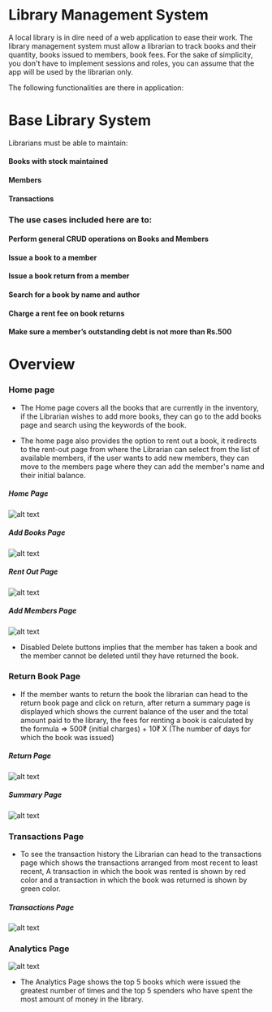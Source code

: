 # Library Management System
 A local library is in dire need of a web application to ease their work. The library management system must allow a librarian to track books and their quantity, books issued to members, book fees.
 For the sake of simplicity, you don't have to implement sessions and roles, you can assume that the app will be used by the librarian only.

The following functionalities are there in  application:

# Base Library System
 Librarians must be able to maintain:<br>
  #### Books with stock maintained<br>
  #### Members<br>
  #### Transactions<br>
 ### The use cases included here are to:<br>

  ####  Perform general CRUD operations on Books and Members<br>
   #### Issue a book to a member<br>
   #### Issue a book return from a member<br>
   #### Search for a book by name and author<br>
   #### Charge a rent fee on book returns<br>
   #### Make sure a member’s outstanding debt is not more than Rs.500<br>


# Overview
### Home page
 * The Home page covers all the books that are currently in the inventory, if the Librarian wishes to add more books, 
they can go to the add books page and search using the keywords of the book. 

* The home page also provides the option to rent out a book, it redirects to the rent-out page from where the Librarian can select from the list of available members, if the user wants to add new members, they can move to the members page where they can add the member's name and their initial balance. 

##### Home Page
 ![alt text](https://github.com/MonuKumar1/LibraryManagementSystem/blob/master/images/Home.png)


##### Add Books Page
 ![alt text](https://github.com/MonuKumar1/LibraryManagementSystem/blob/master/images/Add_books.png) 


#####  Rent Out Page
 ![alt text](https://github.com/MonuKumar1/LibraryManagementSystem/blob/master/images/rent_out.png)

#####  Add Members Page
 ![alt text](https://github.com/MonuKumar1/LibraryManagementSystem/blob/master/images/Members.png)
* Disabled Delete buttons implies that the member has taken a book and the member cannot be deleted until they have returned the book.



### Return Book Page

* If the member wants to return the book the librarian can head to the return book page and click on return, after return a summary page is displayed which shows the current balance of the user and the total amount paid to the library, the fees for renting a book is calculated by the formula => 500₹ (initial charges) + 10₹ X (The number of days for which the book was issued) 

#####  Return Page
 ![alt text](https://github.com/MonuKumar1/LibraryManagementSystem/blob/master/images/Return_book.png)


#####  Summary Page
 ![alt text](https://github.com/MonuKumar1/LibraryManagementSystem/blob/master/images/Summary.png)

### Transactions Page

* To see the transaction history the Librarian can head to the transactions page which shows the transactions arranged from most recent to least recent, A transaction in which the book was rented is shown by red color and a transaction in which the book was returned is shown by green color. 

#####  Transactions Page
![alt text](https://github.com/MonuKumar1/LibraryManagementSystem/blob/master/images/Transactions.png)


### Analytics Page
![alt text](https://github.com/MonuKumar1/LibraryManagementSystem/blob/master/images/Analytics.png)
* The Analytics Page shows the top 5 books which were issued the greatest number of times and the top 5 spenders who have spent the most amount of money in the library. 



